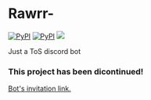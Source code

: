 # Rawrr-
[![PyPI](https://img.shields.io/pypi/v/discord.py.svg)](https://pypi.python.org/pypi/discord.py/)
[![PyPI](https://img.shields.io/pypi/pyversions/discord.py.svg)](https://pypi.python.org/pypi/discord.py/)
[<img src="https://img.shields.io/badge/discord-py-blue.svg">](https://github.com/Rapptz/discord.py)

Just a ToS discord bot

### This project has been dicontinued!

[Bot's invitation link.](https://discordapp.com/api/oauth2/authorize?client_id=336363921466195968&scope=bot&permissions=0)


